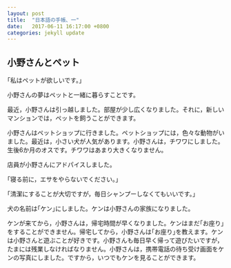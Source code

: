 ```yaml
---
layout: post
title:  "日本語の手帳、一"
date:   2017-06-11 16:17:00 +0800
categories: jekyll update
---
```


## 小野さんとペット

｢私はペットが欲しいです。｣

小野さんの夢はペットと一緒に暮らすことです。

最近，小野さんは引っ越しました。部屋が少し広くなりました。それに，新しいマンションでは，ペットを飼うことができます。

小野さんはペットショップに行きました。ペットショップには，色々な動物がいました。最近は，小さい犬が人気があります。小野さんは，チワワにしました。生後6か月のオスです。チワワはあまり大きくなりません。

店員が小野さんにアドパイスしました。

｢寝る前に，エサをやらないでください。｣

｢清潔にすることが大切ですが，毎日シャンプーしなくてもいいです。｣

犬の名前は｢ケン｣にしました。ケンは小野さんの家族になりました。

ケンが来てから，小野さんは，帰宅時間が早くなりました。ケンはまだ｢お座り｣をすることができません。帰宅してから，小野さんは｢お座り｣を教えます。ケンは小野さんと遊ぶことが好きです。小野さんも毎日早く帰って遊びたいですが，たまには残業しなければなりません。小野さんは，携帯電話の待ち受け画面をケンの写真にしました。ですから，いつでもケンを見ることができます。
